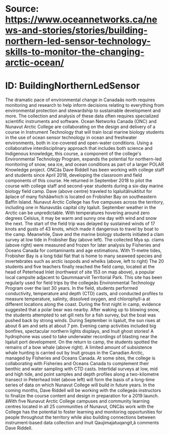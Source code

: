 # Source: https://www.oceannetworks.ca/news-and-stories/stories/building-northern-led-sensor-technology-skills-to-monitor-the-changing-arctic-ocean/
# ID: BuildingNorthernLedSensor

The dramatic pace of environmental change in Canadaâs north requires monitoring and research to help inform decisions relating to everything from environmental protection and stewardship to sustainable development and more. The collection and analysis of these data often requires specialized scientific instruments and software.
Ocean Networks Canada (ONC) and Nunavut Arctic College are collaborating on the design and delivery of a course in Instrument Technology that will train local marine biology students in the use of ocean sensor technology in ocean and freshwater environments, both in ice-covered and open-water conditions. Using a collaborative interdisciplinary approach that includes both science and Indigenous knowledge, this course, a component of the college's Environmental Technology Program, expands the potential for northern-led monitoring of snow, sea ice, and ocean conditions as part of a larger POLAR Knowledge project.
ONCâs Dave Riddell has been working with college staff and students since April 2018, developing the classroom and field components of this course. He returned in September 2018 to pilot the course with college staff and second-year students during a six-day marine biology field camp.
Dave (above centre) traveled to IqaluitâInuktitut for âplace of many fishââwhich is located on Frobisher Bay on southeastern Baffin Island. Nunavut Arctic College has five campuses across the territory, including one in Nunavutâs capital city Iqaluit.
September weather in the Arctic can be unpredictable. With temperatures hovering around zero degrees Celsius, it may be warm and sunny one day with wind and snow the next. The start of the field trip was delayed by sustained winds of 17 knots and gusts of 43 knots, which made it dangerous to travel by boat to the camp.
Meanwhile, Dave and the marine biology students initiated a clam survey at low tide in Frobisher Bay (above left). The collected Mya sp. clams (above right) were measured and frozen for later analysis by Fisheries and Oceans Canada for contaminants and age estimations.
With 11-metre tides, Frobisher Bay is a long tidal flat that is home to many seaweed species and invertebrates such as arctic isopods and whelks (above, left to right)
The 20 students and five teachers finally reached the field camp, located at the head of Peterhead Inlet (northwest of site 153 on map above), a popular local campsite adjacent to Qaummaarviit Territorial Park. This site has been regularly used for field trips by the collegeâs Environmental Technology Program over the last 30 years.
In the field, students performed conductivity, temperature and depth (CTD) casts, and conducted profiles to measure temperature, salinity, dissolved oxygen, and chlorophyll-a at different locations along the coast. During the first night in camp, evidence suggested that a polar bear was nearby.
After waking up to blowing snow, the students attempted to set gill nets for a fish survey, but the boat was pushed back by strong winds.
During September in Iqaluit, the sun rises at about 6 am and sets at about 7 pm. Evening camp activities included big bonfires, spectacular northern lights displays, and Inuit ghost stories!
A hydrophone was used to take underwater recordings of blasting near the Iqaluit port development. On the return to camp, the students spotted the remains of a bow whale (above right). A limited amount of subsistence whale hunting is carried out by Inuit groups in the Canadian Arctic, managed by Fisheries and Oceans Canada.
At some sites, the college is collaborating with Fisheries and Oceans Canada to complement their benthic and water sampling with CTD casts. Intertidal surveys at low, mid and high tide, and point samples and depth profiles along a two-kilometre transect in Peterhead Inlet (above left) will form the basis of a long-time series of data on which Nunavut College will build in future years.
In the coming months, Dave Riddell will be working with the collegeâs instructors to finalize the course content and design in preparation for a 2019 launch.
âWith five Nunavut Arctic College campuses and community learning centres located in all 25 communities of Nunavut, ONCâs work with the College has the potential to foster learning and monitoring opportunities for people throughout the territory while also building connections between instrument-based data collection and Inuit Qaujimajatuqangit,â comments Dave Riddell.